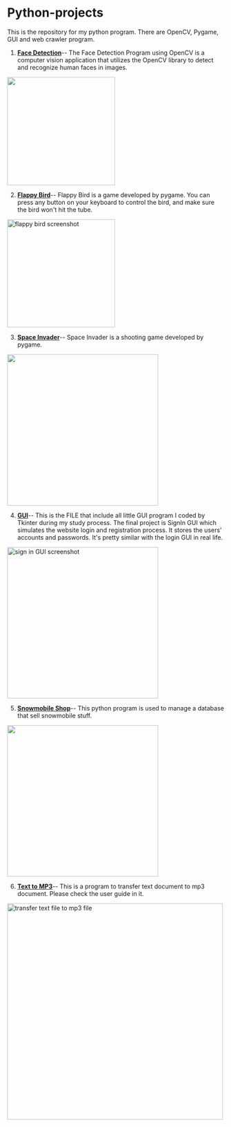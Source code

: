 # Python-projects
This is the repository for my python program. There are OpenCV, Pygame, GUI and web crawler program.

1. **[Face Detection](https://github.com/JackieMJQ/Python-projects/tree/main/python-opencv)**--
The Face Detection Program using OpenCV is a computer vision application that utilizes the OpenCV library to detect and recognize human faces in images.
<img src='https://github.com/JackieMJQ/Python-projects/assets/97369797/174a166f-dc41-4f49-a0af-bf5bd37c654a' width='250'/>

2. **[Flappy Bird](https://github.com/JackieMJQ/Python-projects/blob/main/Flappy_birds/flappy_bird.py)**--
Flappy Bird is a game developed by pygame. You can press any button on your keyboard to control the bird, and make sure the bird won't hit the tube.
<img src='https://user-images.githubusercontent.com/97369797/153726546-ad3d89ee-18a3-4816-846c-0b333b1c24e6.jpg' width='250' alt='flappy bird screenshot'/>

3. **[Space Invader](https://github.com/JackieMJQ/Python-projects/tree/main/SpaceInvaders)**--
Space Invader is a shooting game developed by pygame. 
<img width="350" src="https://user-images.githubusercontent.com/97369797/162326198-09eb95fe-b737-4f9b-8a92-a49af071bca6.png">

4. **[GUI](https://github.com/JackieMJQ/Python-projects/tree/main/GUI)**--
This is the FILE that include all little GUI program I coded by Tkinter during my study process. The final project is SignIn GUI which simulates the website login and registration process. It stores the users’ accounts and passwords. It's pretty similar with the login GUI in real life.
 <img width="350" alt="sign in GUI screenshot" src="https://user-images.githubusercontent.com/97369797/153726772-2db6b324-011d-485c-a73b-1e9dfb97f0bc.png">

5. **[Snowmobile Shop](https://github.com/JackieMJQ/Python-projects/tree/main/snowmobile_shop)**--
This python program is used to manage a database that sell snowmobile stuff. 
<img width="350" alt="" src="https://user-images.githubusercontent.com/97369797/163095336-deb898cc-5343-4625-93fa-57330746f99a.png">

6. **[Text to MP3](https://github.com/JackieMJQ/Python-projects/blob/main/text_to_mp3/text_mp3.py)**--
This is a program to transfer text document to mp3 document. Please check the user guide in it.
<img width="500" alt="transfer text file to mp3 file" src="https://user-images.githubusercontent.com/97369797/153727123-0c854a6d-af03-4487-a254-21c23f09a48a.png">
